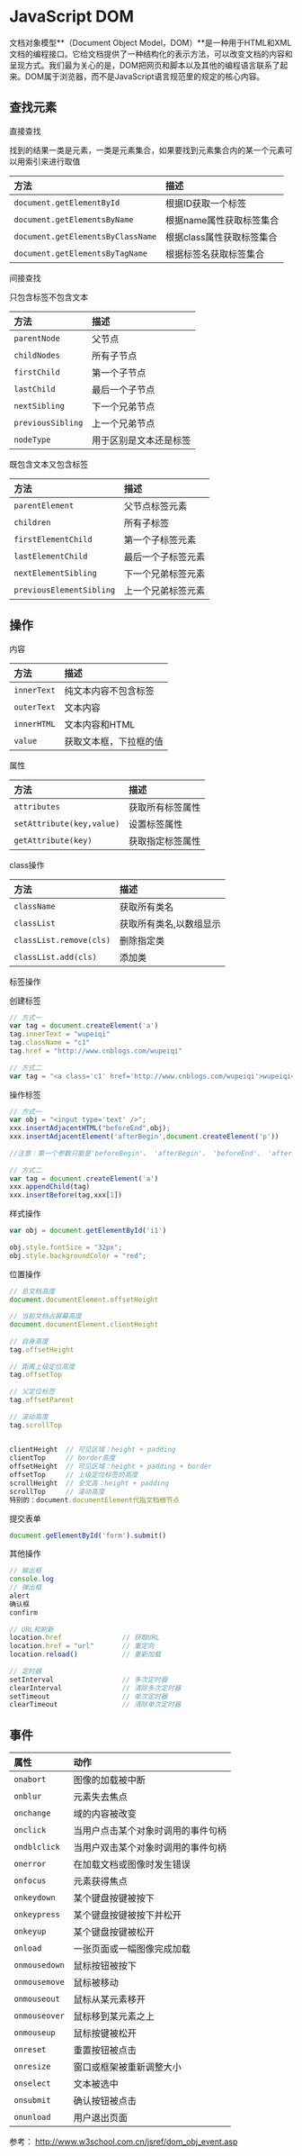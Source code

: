 # JavaScript DOM

文档对象模型**（Document Object Model，DOM）**是一种用于HTML和XML文档的编程接口。它给文档提供了一种结构化的表示方法，可以改变文档的内容和呈现方式。我们最为关心的是，DOM把网页和脚本以及其他的编程语言联系了起来。DOM属于浏览器，而不是JavaScript语言规范里的规定的核心内容。

## 查找元素

直接查找

找到的结果一类是元素，一类是元素集合，如果要找到元素集合内的某一个元素可以用索引来进行取值

|方法|描述|
|:--|:--|
|`document.getElementById`|根据ID获取一个标签|
|`document.getElementsByName`|根据name属性获取标签集合|
|`document.getElementsByClassName`|根据class属性获取标签集合|
|`document.getElementsByTagName`|根据标签名获取标签集合|

间接查找

只包含标签不包含文本

|方法|描述|
|:--|:--|
|`parentNode`|父节点|
|`childNodes`|所有子节点|
|`firstChild`|第一个子节点|
|`lastChild `|最后一个子节点|
|`nextSibling`|下一个兄弟节点|
|`previousSibling`|上一个兄弟节点|
|`nodeType`|用于区别是文本还是标签|

既包含文本又包含标签

|方法|描述|
|:--|:--|
|`parentElement`|父节点标签元素|
|`children`|所有子标签|
|`firstElementChild`|第一个子标签元素|
|`lastElementChild`|最后一个子标签元素|
|`nextElementSibling`|下一个兄弟标签元素|
|`previousElementSibling`|上一个兄弟标签元素|

## 操作

内容

|方法|描述|
|:--|:--|
|`innerText`|纯文本内容不包含标签|
|`outerText`|文本内容|
|`innerHTML`|文本内容和HTML|
|`value`|获取文本框，下拉框的值|

属性

|方法|描述|
|:--|:--|
|`attributes`|获取所有标签属性|
|`setAttribute(key,value)`|设置标签属性|
|`getAttribute(key)`|获取指定标签属性|

class操作

|方法|描述|
|:--|:--|
|`className`|获取所有类名|
|`classList`|获取所有类名,以数组显示|
|`classList.remove(cls)`|删除指定类|
|`classList.add(cls)`|添加类|

标签操作

创建标签

```JavaScript
// 方式一
var tag = document.createElement('a')
tag.innerText = "wupeiqi"
tag.className = "c1"
tag.href = "http://www.cnblogs.com/wupeiqi"
 
// 方式二
var tag = "<a class='c1' href='http://www.cnblogs.com/wupeiqi'>wupeiqi</a>"
```

操作标签

```JavaScript
// 方式一
var obj = "<input type='text' />";
xxx.insertAdjacentHTML("beforeEnd",obj);
xxx.insertAdjacentElement('afterBegin',document.createElement('p'))
 
//注意：第一个参数只能是'beforeBegin'、 'afterBegin'、 'beforeEnd'、 'afterEnd'
 
// 方式二
var tag = document.createElement('a')
xxx.appendChild(tag)
xxx.insertBefore(tag,xxx[1])
```

样式操作

```JavaScript
var obj = document.getElementById('i1')
 
obj.style.fontSize = "32px";
obj.style.backgroundColor = "red";
```

位置操作

```JavaScript
// 总文档高度
document.documentElement.offsetHeight
  
// 当前文档占屏幕高度
document.documentElement.clientHeight
  
// 自身高度
tag.offsetHeight
  
// 距离上级定位高度
tag.offsetTop
  
// 父定位标签
tag.offsetParent
  
// 滚动高度
tag.scrollTop
 

clientHeight  // 可见区域：height + padding
clientTop     // border高度
offsetHeight  // 可见区域：height + padding + border
offsetTop     // 上级定位标签的高度
scrollHeight  // 全文高：height + padding
scrollTop     // 滚动高度
特别的：document.documentElement代指文档根节点
```

提交表单

```JavaScript
document.geElementById('form').submit()
```

其他操作

```JavaScript
// 输出框
console.log
// 弹出框
alert
确认框
confirm
  
// URL和刷新
location.href               // 获取URL
location.href = "url"       // 重定向
location.reload()           // 重新加载
  
// 定时器
setInterval                 // 多次定时器
clearInterval               // 清除多次定时器
setTimeout                  // 单次定时器
clearTimeout                // 清除单次定时器
```

## 事件

|属性|动作|
|:--|:--|
|`onabort`|图像的加载被中断|
|`onblur`|元素失去焦点|
|`onchange`|域的内容被改变|
|`onclick`|当用户点击某个对象时调用的事件句柄|
|`ondblclick`|当用户双击某个对象时调用的事件句柄|
|`onerror`|在加载文档或图像时发生错误|
|`onfocus`|元素获得焦点|
|`onkeydown`|某个键盘按键被按下|
|`onkeypress`|某个键盘按键被按下并松开|
|`onkeyup`|某个键盘按键被松开|
|`onload`|一张页面或一幅图像完成加载|
|`onmousedown`|鼠标按钮被按下|
|`onmousemove`|鼠标被移动|
|`onmouseout`|鼠标从某元素移开|
|`onmouseover`|鼠标移到某元素之上|
|`onmouseup`|鼠标按键被松开|
|`onreset`|重置按钮被点击|
|`onresize`|窗口或框架被重新调整大小|
|`onselect`|文本被选中|
|`onsubmit`|确认按钮被点击|
|`onunload`|用户退出页面|

参考： http://www.w3school.com.cn/jsref/dom_obj_event.asp